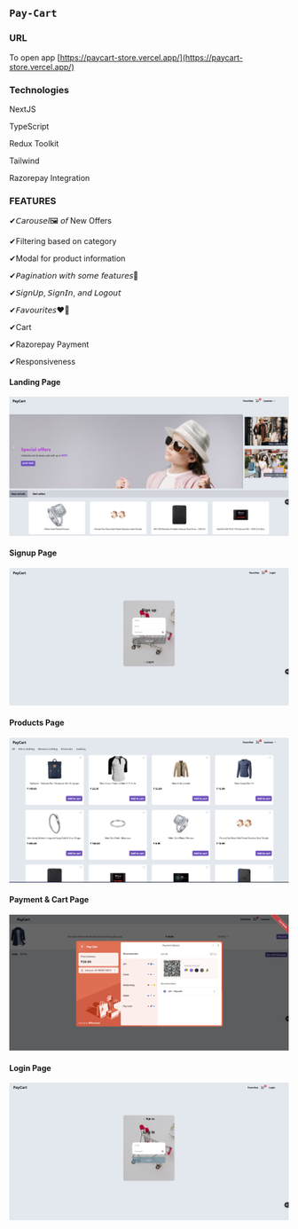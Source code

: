 ## `Pay-Cart`

### URL

To open app
[https://paycart-store.vercel.app/](https://paycart-store.vercel.app/)

### Technologies

NextJS

TypeScript

Redux Toolkit

Tailwind

Razorepay Integration

### FEATURES

✔𝘊𝘢𝘳𝘰𝘶𝘴𝘦𝘭🖼 𝘰𝘧 New Offers

✔Filtering based on category

✔Modal for product information

✔𝘗𝘢𝘨𝘪𝘯𝘢𝘵𝘪𝘰𝘯 𝘸𝘪𝘵𝘩 𝘴𝘰𝘮𝘦 𝘧𝘦𝘢𝘵𝘶𝘳𝘦𝘴🔢

✔𝘚𝘪𝘨𝘯𝘜𝘱, 𝘚𝘪𝘨𝘯𝘐𝘯, 𝘢𝘯𝘥 𝘓𝘰𝘨𝘰𝘶𝘵

✔𝘍𝘢𝘷𝘰𝘶𝘳𝘪𝘵𝘦𝘴❤️🤍

✔Cart

✔Razorepay Payment

✔Responsiveness

#### Landing Page

![Screenshot](https://github.com/laxman939/Pay-Cart/blob/main/Screenshots/paycart_landing.png?raw=true)

#### Signup Page

![Screenshot](https://github.com/laxman939/Pay-Cart/blob/main/Screenshots/paycart_signup.png?raw=true)

#### Products Page

![Screenshot](https://github.com/laxman939/Pay-Cart/blob/main/Screenshots/paycart_products.png?raw=true)

#### Payment & Cart Page

![Screenshot](https://github.com/laxman939/Pay-Cart/blob/main/Screenshots/paycart_payment.png?raw=true)

#### Login Page

![Screenshot](https://github.com/laxman939/Pay-Cart/blob/main/Screenshots/paycart_login.png?raw=true)
